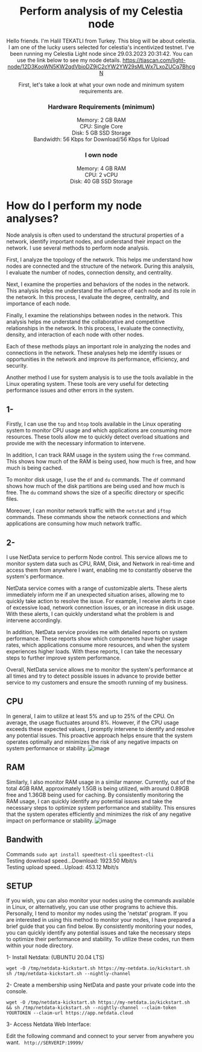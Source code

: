 <div align=center>
<h1>Perform analysis of my Celestia node</h1>

Hello friends. I'm Halil TEKATLI from Turkey. This blog will be about celestia. I am one of the lucky users selected for celestia's incentivized testnet.
 I've been running my Celestia Light node since 29.03.2023 20:31:42. You can use the link below to see my node details.
 https://tiascan.com/light-node/12D3KooWN5KW2qdVbioDZ9jC2cYW2YW29sMLWx7LxoZUCq7BhcgN 

  
First, let's take a look at what your own node and minimum system requirements are.

### Hardware Requirements (minimum) <br>
Memory: 2 GB RAM <br>
CPU: Single Core <br>
Disk: 5 GB SSD Storage <br>
Bandwidth: 56 Kbps for Download/56 Kbps for Upload <br>
### I own node <br>
Memory: 4 GB RAM <br>
CPU: 2 vCPU <br>
Disk: 40 GB SSD Storage <br>
</div>

# How do I perform my node analyses?

 Node analysis is often used to understand the structural properties of a network, identify important nodes, and understand their impact on the network. I use several methods to perform node analysis.

First, I analyze the topology of the network. This helps me understand how nodes are connected and the structure of the network. During this analysis, I evaluate the number of nodes, connection density, and centrality.

Next, I examine the properties and behaviors of the nodes in the network. This analysis helps me understand the influence of each node and its role in the network. In this process, I evaluate the degree, centrality, and importance of each node.

Finally, I examine the relationships between nodes in the network. This analysis helps me understand the collaborative and competitive relationships in the network. In this process, I evaluate the connectivity, density, and interaction of each node with other nodes.

Each of these methods plays an important role in analyzing the nodes and connections in the network. These analyses help me identify issues or opportunities in the network and improve its performance, efficiency, and security.

  Another method I use for system analysis is to use the tools available in the Linux operating system. These tools are very useful for detecting performance issues and other errors in the system.

## 1-
Firstly, I can use the ```top``` and ```htop``` tools available in the Linux operating system to monitor CPU usage and which applications are consuming more resources. These tools allow me to quickly detect overload situations and provide me with the necessary information to intervene.

In addition, I can track RAM usage in the system using the ```free``` command. This shows how much of the RAM is being used, how much is free, and how much is being cached.

To monitor disk usage, I use the ```df``` and ```du``` commands. The ```df``` command shows how much of the disk partitions are being used and how much is free. The ```du``` command shows the size of a specific directory or specific files.

Moreover, I can monitor network traffic with the ```netstat``` and ```iftop``` commands. These commands show the network connections and which applications are consuming how much network traffic.

## 2-
I use NetData service to perform Node control. This service allows me to monitor system data such as CPU, RAM, Disk, and Network in real-time and access them from anywhere I want, enabling me to constantly observe the system's performance.

NetData service comes with a range of customizable alerts. These alerts immediately inform me if an unexpected situation arises, allowing me to quickly take action to resolve the issue. For example, I receive alerts in case of excessive load, network connection issues, or an increase in disk usage. With these alerts, I can quickly understand what the problem is and intervene accordingly.

In addition, NetData service provides me with detailed reports on system performance. These reports show which components have higher usage rates, which applications consume more resources, and when the system experiences higher loads. With these reports, I can take the necessary steps to further improve system performance.

Overall, NetData service allows me to monitor the system's performance at all times and try to detect possible issues in advance to provide better service to my customers and ensure the smooth running of my business.


## CPU 
In general, I aim to utilize at least 5% and up to 25% of the CPU. On average, the usage fluctuates around 8%. However, if the CPU usage exceeds these expected values, I promptly intervene to identify and resolve any potential issues. This proactive approach helps ensure that the system operates optimally and minimizes the risk of any negative impacts on system performance or stability.
![image](https://user-images.githubusercontent.com/76253089/232323301-c1f6107a-0c5d-45a3-8c68-bcf61e0b7f6d.png)

## RAM
Similarly, I also monitor RAM usage in a similar manner. Currently, out of the total 4GB RAM, approximately 1.5GB is being utilized, with around 0.89GB free and 1.36GB being used for caching. By consistently monitoring the RAM usage, I can quickly identify any potential issues and take the necessary steps to optimize system performance and stability. This ensures that the system operates efficiently and minimizes the risk of any negative impact on performance or stability.
![image](https://user-images.githubusercontent.com/76253089/232323428-547f2efa-92cd-454c-8ad1-a924ec0ed049.png)

## Bandwith
Commands ```sudo apt install speedtest-cli``` ```speedtest-cli``` <br>
Testing download speed...Download: 1923.50 Mbit/s <br>
Testing upload speed...Upload: 453.12 Mbit/s <br>

## SETUP
If you wish, you can also monitor your nodes using the commands available in Linux, or alternatively, you can use other programs to achieve this. Personally, I tend to monitor my nodes using the 'netstat' program. If you are interested in using this method to monitor your nodes, I have prepared a brief guide that you can find below. By consistently monitoring your nodes, you can quickly identify any potential issues and take the necessary steps to optimize their performance and stability.
To utilize these codes, run them within your node directory.

1- Install Netdata: (UBUNTU 20.04 LTS)
```
wget -O /tmp/netdata-kickstart.sh https://my-netdata.io/kickstart.sh
sh /tmp/netdata-kickstart.sh --nightly-channel
```
2- Create a membership using NetData and paste your private code into the console.
```
wget -O /tmp/netdata-kickstart.sh https://my-netdata.io/kickstart.sh && sh /tmp/netdata-kickstart.sh --nightly-channel --claim-token YOURTOKEN --claim-url https://app.netdata.cloud
```
3- Access Netdata Web Interface:

Edit the following command and connect to your server from anywhere you want.
``` http://SERVERIP:19999/```

